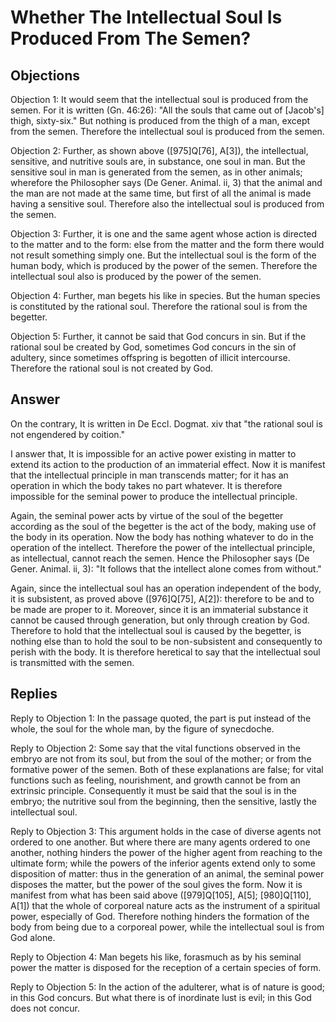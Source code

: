 # Whether The Intellectual Soul Is Produced From The Semen?

## Objections

Objection 1: It would seem that the intellectual soul is produced from the semen. For it is written (Gn. 46:26): "All the souls that came out of [Jacob's] thigh, sixty-six." But nothing is produced from the thigh of a man, except from the semen. Therefore the intellectual soul is produced from the semen.

Objection 2: Further, as shown above ([975]Q[76], A[3]), the intellectual, sensitive, and nutritive souls are, in substance, one soul in man. But the sensitive soul in man is generated from the semen, as in other animals; wherefore the Philosopher says (De Gener. Animal. ii, 3) that the animal and the man are not made at the same time, but first of all the animal is made having a sensitive soul. Therefore also the intellectual soul is produced from the semen.

Objection 3: Further, it is one and the same agent whose action is directed to the matter and to the form: else from the matter and the form there would not result something simply one. But the intellectual soul is the form of the human body, which is produced by the power of the semen. Therefore the intellectual soul also is produced by the power of the semen.

Objection 4: Further, man begets his like in species. But the human species is constituted by the rational soul. Therefore the rational soul is from the begetter.

Objection 5: Further, it cannot be said that God concurs in sin. But if the rational soul be created by God, sometimes God concurs in the sin of adultery, since sometimes offspring is begotten of illicit intercourse. Therefore the rational soul is not created by God.

## Answer

On the contrary, It is written in De Eccl. Dogmat. xiv that "the rational soul is not engendered by coition."

I answer that, It is impossible for an active power existing in matter to extend its action to the production of an immaterial effect. Now it is manifest that the intellectual principle in man transcends matter; for it has an operation in which the body takes no part whatever. It is therefore impossible for the seminal power to produce the intellectual principle.

Again, the seminal power acts by virtue of the soul of the begetter according as the soul of the begetter is the act of the body, making use of the body in its operation. Now the body has nothing whatever to do in the operation of the intellect. Therefore the power of the intellectual principle, as intellectual, cannot reach the semen. Hence the Philosopher says (De Gener. Animal. ii, 3): "It follows that the intellect alone comes from without."

Again, since the intellectual soul has an operation independent of the body, it is subsistent, as proved above ([976]Q[75], A[2]): therefore to be and to be made are proper to it. Moreover, since it is an immaterial substance it cannot be caused through generation, but only through creation by God. Therefore to hold that the intellectual soul is caused by the begetter, is nothing else than to hold the soul to be non-subsistent and consequently to perish with the body. It is therefore heretical to say that the intellectual soul is transmitted with the semen.

## Replies

Reply to Objection 1: In the passage quoted, the part is put instead of the whole, the soul for the whole man, by the figure of synecdoche.

Reply to Objection 2: Some say that the vital functions observed in the embryo are not from its soul, but from the soul of the mother; or from the formative power of the semen. Both of these explanations are false; for vital functions such as feeling, nourishment, and growth cannot be from an extrinsic principle. Consequently it must be said that the soul is in the embryo; the nutritive soul from the beginning, then the sensitive, lastly the intellectual soul.

Reply to Objection 3: This argument holds in the case of diverse agents not ordered to one another. But where there are many agents ordered to one another, nothing hinders the power of the higher agent from reaching to the ultimate form; while the powers of the inferior agents extend only to some disposition of matter: thus in the generation of an animal, the seminal power disposes the matter, but the power of the soul gives the form. Now it is manifest from what has been said above ([979]Q[105], A[5]; [980]Q[110], A[1]) that the whole of corporeal nature acts as the instrument of a spiritual power, especially of God. Therefore nothing hinders the formation of the body from being due to a corporeal power, while the intellectual soul is from God alone.

Reply to Objection 4: Man begets his like, forasmuch as by his seminal power the matter is disposed for the reception of a certain species of form.

Reply to Objection 5: In the action of the adulterer, what is of nature is good; in this God concurs. But what there is of inordinate lust is evil; in this God does not concur.